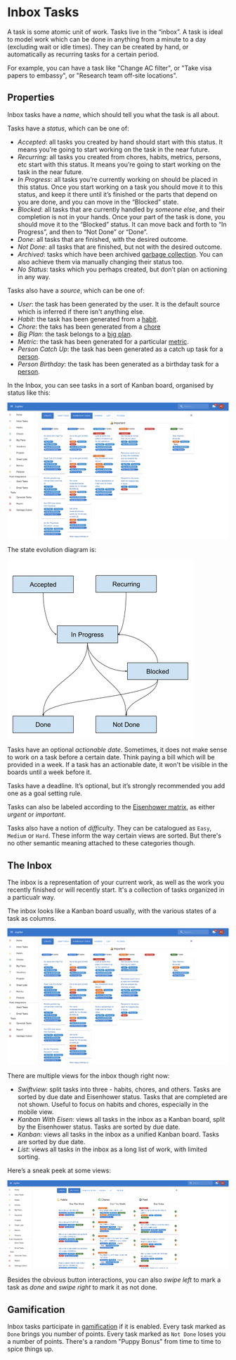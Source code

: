 # Inbox Tasks

A task is some atomic unit of work. Tasks live in the “inbox”. A task is ideal
to model work which can be done in anything from a minute to a day (excluding
wait or idle times). They can be created by hand, or automatically as recurring
tasks for a certain period.

For example, you can have a task like "Change AC filter", or "Take visa papers to
embassy", or "Research team off-site locations".

## Properties

Inbox tasks have a _name_, which should tell you what the task is all about.

Tasks have a _status_, which can be one of:

* _Accepted_: all tasks you created by hand should start with this status. It means
  you’re going to start working on the task in the near future.
* _Recurring_: all tasks you created from chores, habits, metrics, persons, etc
  start with this status. It means you’re going to start working on the task in the
  near future.
* _In Progress_: all tasks you’re currently working on should be placed in this
  status. Once you start working on a task you should move it to this status, and
  keep it there until it’s finished or the parts that depend on you are done, and
  you can move in the “Blocked” state.
* _Blocked_: all tasks that are currently handled by _someone else_, and their
  completion is not in your hands. Once your part of the task is done, you should
  move it to the “Blocked” status. It can move back and forth to “In Progress”,
  and then to “Not Done” or “Done”.
* _Done_: all tasks that are finished, with the desired outcome.
* _Not Done_: all tasks that are finished, but not with the desired outcome.
* _Archived_: tasks which have been archived [garbage collection](./garbage-collection.md).
  You can also achieve them via manually changing their status too.
* _No Status_: tasks which you perhaps created, but don’t plan on actioning in any
  way.

Tasks also have a _source_, which can be one of:

* _User_: the task has been generated by the user. It is the default source which is
  inferred if there isn't anything else.
* _Habit_: the task has been generated from a [habit](habits.md).
* _Chore_: the taks has been generated from a [chore](chores.md)
* _Big Plan_: the task belongs to a [big plan](big-plans.md).
* _Metric_: the task has been generated for a particular [metric](metrics.md).
* _Person Catch Up_: the task has been generated as a catch up task for a [person](persons.md).
* _Person Birthday_: the task has been generated as a birthday task for a [person](persons.md).

In the Inbox, you can see tasks in a sort of Kanban board, organised by status like
this:

![Inbox image](../assets/index-inbox.png)

The state evolution diagram is:

![Task states](../assets/concepts-task-states.png)

Tasks have an optional _actionable date_. Sometimes, it does not make sense to work
on a task before a certain date. Think paying a bill which will be provided in a week. If a task
has an actionable date, it won't be visible in the boards until a week before it.

Tasks have a deadline. It’s optional, but it’s strongly recommended you add one
as a goal setting rule.

Tasks can also be labeled according to the [Eisenhower matrix](https://www.eisenhower.me/eisenhower-matrix/),
as either _urgent_ or _important_.

Tasks also have a notion of _difficulty_. They can be catalogued as `Easy`, `Medium` or `Hard`. These inform
the way certain views are sorted. But there's no other semantic meaning attached to these categories though.

## The Inbox

The inbox is a representation of your current work, as well as the work you recently
finished or will recently start. It's a collection of tasks organized in a particualr way.

The inbox looks like a Kanban board usually, with the various states of a task as
columns.

![Inbox image](../assets/index-inbox.png)

There are multiple views for the inbox though right now:

* _Swiftview_: split tasks into three - habits, chores, and others. Tasks are sorted by due date
  and Eisenhower status. Tasks that are completed are not shown. Useful to focus on habits and
  chores, especially in the mobile view.
* _Kanban With Eisen_: views all tasks in the inbox as a Kanban board, split by the Eisenhower status.
  Tasks are sorted by due date.
* _Kanban_: views all tasks in the inbox as a unified Kanban board. Tasks are sorted by due date.
* _List_: views all tasks in the inbox as a long list of work, with limited sorting.

Here’s a sneak peek at some views:

![Swiftview](../assets/inbox-tasks-swiftview.png)

Besides the obvious button interactions, you can also _swipe left_ to mark a task as _done_ and
_swipe right_ to mark it as not done.

## Gamification

Inbox tasks participate in [gamification](gamification.md) if it is enabled. Every task
marked as `Done` brings you number of points. Every task marked as `Not Done` loses you a number
of points. There's a random "Puppy Bonus" from time to time to spice things up.
